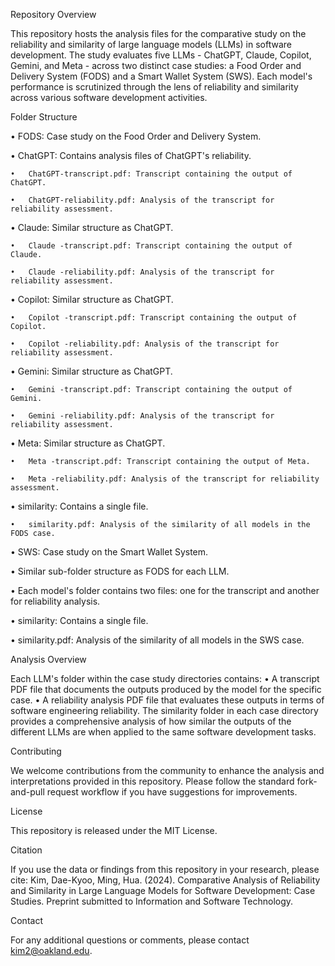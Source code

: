 Repository Overview

This repository hosts the analysis files for the comparative study on the reliability and similarity of large language models (LLMs) in software development. The study evaluates five LLMs - ChatGPT, Claude, Copilot, Gemini, and Meta - across two distinct case studies: a Food Order and Delivery System (FODS) and a Smart Wallet System (SWS). Each model's performance is scrutinized through the lens of reliability and similarity across various software development activities.

Folder Structure

•	FODS: Case study on the Food Order and Delivery System.

  •	ChatGPT: Contains analysis files of ChatGPT's reliability.
  
    •	ChatGPT-transcript.pdf: Transcript containing the output of ChatGPT.
    
    •	ChatGPT-reliability.pdf: Analysis of the transcript for reliability assessment.
    
  •	Claude: Similar structure as ChatGPT.
  
    •	Claude -transcript.pdf: Transcript containing the output of Claude.
    
    •	Claude -reliability.pdf: Analysis of the transcript for reliability assessment.
    
  •	Copilot: Similar structure as ChatGPT.
  
    •	Copilot -transcript.pdf: Transcript containing the output of Copilot.
    
    •	Copilot -reliability.pdf: Analysis of the transcript for reliability assessment.
    
  •	Gemini: Similar structure as ChatGPT.
  
    •	Gemini -transcript.pdf: Transcript containing the output of Gemini.
    
    •	Gemini -reliability.pdf: Analysis of the transcript for reliability assessment.
    
  •	Meta: Similar structure as ChatGPT.
  
    •	Meta -transcript.pdf: Transcript containing the output of Meta.
    
    •	Meta -reliability.pdf: Analysis of the transcript for reliability assessment.
    
  •	similarity: Contains a single file.
  
    •	similarity.pdf: Analysis of the similarity of all models in the FODS case.

•	SWS: Case study on the Smart Wallet System.

  •	Similar sub-folder structure as FODS for each LLM.
  
  •	Each model's folder contains two files: one for the transcript and another for reliability analysis.
  
  •	similarity: Contains a single file.
  
  •	similarity.pdf: Analysis of the similarity of all models in the SWS case.
  

Analysis Overview

Each LLM's folder within the case study directories contains:
•	A transcript PDF file that documents the outputs produced by the model for the specific case.
•	A reliability analysis PDF file that evaluates these outputs in terms of software engineering reliability.
The similarity folder in each case directory provides a comprehensive analysis of how similar the outputs of the different LLMs are when applied to the same software development tasks.

Contributing

We welcome contributions from the community to enhance the analysis and interpretations provided in this repository. Please follow the standard fork-and-pull request workflow if you have suggestions for improvements.

License

This repository is released under the MIT License.

Citation

If you use the data or findings from this repository in your research, please cite:
Kim, Dae-Kyoo, Ming, Hua. (2024). Comparative Analysis of Reliability and Similarity in Large Language Models for Software Development: Case Studies. Preprint submitted to Information and Software Technology.

Contact

For any additional questions or comments, please contact kim2@oakland.edu.
